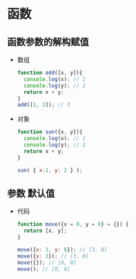 # 函数

## 函数参数的解构赋值

+ 数组

  ```js
  function add([x, y]){
    console.log(x); // 1
    console.log(y); // 2
    return x + y;
  }
  add([1, 2]); // 3
  ```

+ 对象

  ```js
  function sun({x, y}){
    console.log(x); // 1
    console.log(y); // 2
    return x + y;
  }

  sun( { x:1, y: 2 } );
  ```

## 参数 默认值

+ 代码

  ```js
  function move({x = 0, y = 0} = {}) {
    return [x, y];
  }

  move({x: 3, y: 8}); // [3, 8]
  move({x: 3}); // [3, 0]
  move({}); // [0, 0]
  move(); // [0, 0]
  ```
